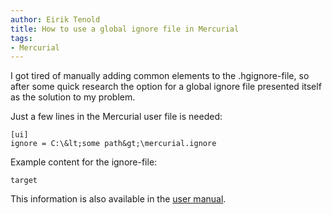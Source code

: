 ```yaml
---
author: Eirik Tenold
title: How to use a global ignore file in Mercurial
tags:
- Mercurial
---
```


I got tired of manually adding common elements to the .hgignore-file, so after some quick research the 
option for a global ignore file presented itself as the solution to my problem.

Just a few lines in the Mercurial user file is needed:

    [ui]
    ignore = C:\&lt;some path&gt;\mercurial.ignore

Example content for the ignore-file:

    target
    
This information is also available in the [user manual](http://www.selenic.com/mercurial/hgrc.5.html).
